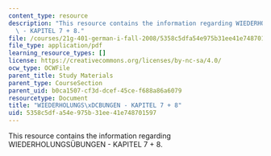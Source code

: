 ```yaml
---
content_type: resource
description: "This resource contains the information regarding WIEDERHOLUNGS\xDCBUNGEN\
  \ - KAPITEL 7 + 8."
file: /courses/21g-401-german-i-fall-2008/5358c5dfa54e975b31ee41e748701597_MIT21G_401F08_wid_kap7_8.pdf
file_type: application/pdf
learning_resource_types: []
license: https://creativecommons.org/licenses/by-nc-sa/4.0/
ocw_type: OCWFile
parent_title: Study Materials
parent_type: CourseSection
parent_uid: b0ca1507-cf3d-dcef-45ce-f688a86a6079
resourcetype: Document
title: "WIEDERHOLUNGS\xDCBUNGEN - KAPITEL 7 + 8"
uid: 5358c5df-a54e-975b-31ee-41e748701597
---
```

This resource contains the information regarding WIEDERHOLUNGSÜBUNGEN - KAPITEL 7 + 8.